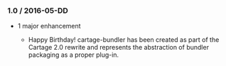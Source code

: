 ### 1.0 / 2016-05-DD

*   1 major enhancement

    *   Happy Birthday! cartage-bundler has been created as part of the Cartage
        2.0 rewrite and represents the abstraction of bundler packaging as a
        proper plug-in.
